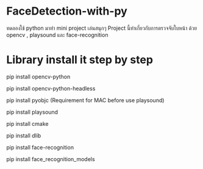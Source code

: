 # FaceDetection-with-py
ทดลองใช้ python มาทำ mini project เล่นสนุกๆ Project นี้ทำเกี่ยวกับการตรวจจับใบหน้า ด้วย opencv , playsound และ face-recognition

# Library install it step by step
pip install opencv-python

pip install opencv-python-headless

pip install pyobjc (Requirement for MAC before use playsound)

pip install playsound

pip install cmake

pip install dlib

pip install face-recognition

pip install face_recognition_models

